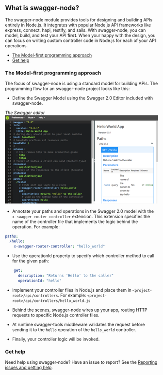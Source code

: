 ## What is swagger-node?

The swagger-node module provides tools for designing and building APIs entirely in Node.js.  It integrates with popular Node.js API frameworks like express, connect, hapi, restify, and sails.  With swagger-node, you can model, build, and test your API **first**. When your happy with the design, you can focus on writing custom controller code in Node.js for each of your API operations.


* [The Model-first programming approach](#programming_model)
* [Get help](#gethelp)


### <a name="programming_model"></a>The Model-first programming approach

The focus of swagger-node is using a standard model for building APIs. The programming flow for an swagger-node project looks like this:

* Define the Swagger Model using the Swagger 2.0 Editor included with swagger-node.

*The Swagger editor*
![alt text](./images/swagger-editor.png)

* Annotate your paths and operations in the Swagger 2.0 model with the `x-swagger-router-controller` extension. This extension specifies the name of the controller file that implements the logic behind the operation.  For example:

```yaml
paths:
  /hello:
    x-swagger-router-controller: "hello_world"  
```

* Use the operationId property to specify which controller method to call for the given path:

```yaml
    get:
      description: "Returns 'Hello' to the caller"
      operationId: "hello"
```

* Implement your controller files in Node.js and place them in `<project-root>/api/controllers`. For example: `<project-root>/api/controllers/hello_world.js` 

* Behind the scenes, swagger-node wires up your app, routing HTTP requests to specific Node.js controller files. 

* At runtime swagger-tools middleware validates the request before sending it to the `hello` operation of the `hello_world` controller. 

* Finally, your controller logic will be invoked.


### <a name="gethelp"></a>Get help

Need help using swagger-node? Have an issue to report? See the [Reporting issues and getting help](./report-issues.md).
